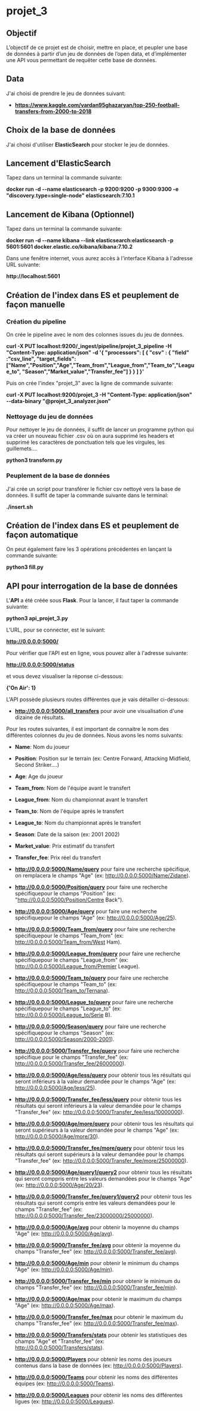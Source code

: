 # projet_3

## Objectif
L’objectif de ce projet est de choisir, mettre en place, et peupler une base de données à partir d’un jeu de données de l’open data, et d’implémenter une API vous permettant de requêter cette base de données.

## Data
J'ai choisi de prendre le jeu de données suivant:
- **https://www.kaggle.com/vardan95ghazaryan/top-250-football-transfers-from-2000-to-2018**

## Choix de la base de données
J'ai choisi d'utiliser **ElasticSearch** pour stocker le jeu de données.

## Lancement d'ElasticSearch
Tapez dans un terminal la commande suivante:

**docker run -d --name elasticsearch -p 9200:9200 -p 9300:9300 -e "discovery.type=single-node" elasticsearch:7.10.1**

## Lancement de Kibana (Optionnel)
Tapez dans un terminal la commande suivante:

**docker run -d --name kibana --link elasticsearch:elasticsearch -p 5601:5601 docker.elastic.co/kibana/kibana:7.10.2**
        
Dans une fenêtre internet, vous aurez accès à l'interface Kibana à l'adresse URL suivante:

**http://localhost:5601**

## Création de l'index dans ES et peuplement de façon manuelle
### Création du pipeline
On crée le pipeline avec le nom des colonnes issues du jeu de données.

**curl -X PUT localhost:9200/_ingest/pipeline/projet_3_pipeline -H "Content-Type: application/json" -d '{
"processors": [
    {
      "csv" : {
      "field" :"csv_line",
      "target_fields":["Name","Position","Age","Team_from","League_from","Team_to","League_to",
      "Season","Market_value","Transfer_fee"]
      }
    }
  ]
 }'**
 
Puis on crée l'index "projet_3" avec la ligne de commande suivante:

**curl -X PUT localhost:9200/projet_3 -H "Content-Type: application/json" --data-binary "@projet_3_analyzer.json"**

### Nettoyage du jeu de données
Pour nettoyer le jeu de données, il suffit de lancer un programme python qui va créer un nouveau fichier .csv où on aura supprimé les headers et supprimé les caractères de ponctuation tels que les virgules, les guillemets....

**python3 transform.py**

### Peuplement de la base de données
J'ai crée un script pour transférer le fichier csv nettoyé vers la base de données.
Il suffit de taper la commande suivante dans le terminal:

**./insert.sh**

## Création de l'index dans ES et peuplement de façon automatique
On peut également faire les 3 opérations précédentes en lançant la commande suivante:

**python3 fill.py**

## API pour interrogation de la base de données
L'**API** a été créée sous **Flask**.
Pour la lancer, il faut taper la commande suivante:

**python3 api_projet_3.py**

L'URL, pour se connecter, est le suivant:

**http://0.0.0.0:5000/**

Pour vérifier que l'API est en ligne, vous pouvez aller à l'adresse suivante:

**http://0.0.0.0:5000/status**

et vous devez visualiser la réponse ci-dessous:

**{'On Air': 1}**

L'API possède plusieurs routes différentes que je vais détailler ci-dessous:

- **http://0.0.0.0:5000/all_transfers** pour avoir une visualisation d'une dizaine de résultats.

Pour les routes suivantes, il est important de connaitre le nom des différentes colonnes du jeu de données.
Nous avons les noms suivants:

- **Name**: Nom du joueur
- **Position**: Position sur le terrain (ex: Centre Forward, Attacking Midfield, Second Striker....)
- **Age**: Age du joueur
- **Team_from**: Nom de l'équipe avant le transfert
- **League_from**: Nom du championnat avant le transfert
- **Team_to**: Nom de l'équipe après le transfert
- **League_to**: Nom du championnat après le transfert
- **Season**: Date de la saison (ex: 2001 2002)
- **Market_value**: Prix estimatif du transfert
- **Transfer_fee**: Prix réel du transfert

- **http://0.0.0.0:5000/Name/query** pour faire une recherche spécifique, on remplacera le champs "Age" (ex: http://0.0.0.0:5000/Name/Zidane).

- **http://0.0.0.0:5000/Position/query** pour faire une recherche spécifiquepour le champs "Position" (ex: "http://0.0.0.0:5000/Position/Centre Back").

- **http://0.0.0.0:5000/Age/query** pour faire une recherche spécifiquepour le champs "Age" (ex: http://0.0.0.0:5000/Age/25).

- **http://0.0.0.0:5000/Team_from/query** pour faire une recherche spécifiquepour le champs "Team_from" (ex: http://0.0.0.0:5000/Team_from/West Ham).

- **http://0.0.0.0:5000/League_from/query** pour faire une recherche spécifiquepour le champs "League_from" (ex: http://0.0.0.0:5000/League_from/Premier League).

- **http://0.0.0.0:5000/Team_to/query** pour faire une recherche spécifiquepour le champs "Team_to" (ex: http://0.0.0.0:5000/Team_to/Ternana).

- **http://0.0.0.0:5000/League_to/query** pour faire une recherche spécifiquepour le champs "League_to" (ex: http://0.0.0.0:5000/League_to/Serie B).

- **http://0.0.0.0:5000/Season/query** pour faire une recherche spécifiquepour le champs "Season" (ex: http://0.0.0.0:5000/Season/2000-2001).

- **http://0.0.0.0:5000/Transfer_fee/query** pour faire une recherche spécifique pour le champs "Transfer_fee" (ex: http://0.0.0.0:5000/Transfer_fee/26000000).

- **http://0.0.0.0:5000/Age/less/query** pour obtenir tous les résultats qui seront inférieurs à la valeur demandée pour le champs "Age" (ex: http://0.0.0.0:5000/Age/less/25).

- **http://0.0.0.0:5000/Transfer_fee/less/query** pour obtenir tous les résultats qui seront inférieurs à la valeur demandée pour le champs "Transfer_fee" (ex: http://0.0.0.0:5000/Transfer_fee/less/10000000).

- **http://0.0.0.0:5000/Age/more/query** pour obtenir tous les résultats qui seront supérieurs à la valeur demandée pour le champs "Age" (ex: http://0.0.0.0:5000/Age/more/30).

- **http://0.0.0.0:5000/Transfer_fee/more/query** pour obtenir tous les résultats qui seront supérieurs à la valeur demandée pour le champs "Transfer_fee" (ex: http://0.0.0.0:5000/Transfer_fee/more/25000000).

- **http://0.0.0.0:5000/Age/query1/query2** pour obtenir tous les résultats qui seront comppris entre les valeurs demandées pour le champs "Age" (ex: http://0.0.0.0:5000/Age/20/23).

- **http://0.0.0.0:5000/Transfer_fee/query1/query2** pour obtenir tous les résultats qui seront compris entre les valeurs demandées pour le champs "Transfer_fee" (ex: http://0.0.0.0:5000/Transfer_fee/23000000/25000000).

- **http://0.0.0.0:5000/Age/avg** pour obtenir la moyenne du champs "Age" (ex: http://0.0.0.0:5000/Age/avg).

- **http://0.0.0.0:5000/Transfer_fee/avg** pour obtenir la moyenne du champs "Transfer_fee" (ex: http://0.0.0.0:5000/Transfer_fee/avg).

- **http://0.0.0.0:5000/Age/min** pour obtenir le minimum du champs "Age" (ex: http://0.0.0.0:5000/Age/min).

- **http://0.0.0.0:5000/Transfer_fee/min** pour obtenir le minimum du champs "Transfer_fee" (ex: http://0.0.0.0:5000/Transfer_fee/min).

- **http://0.0.0.0:5000/Age/max** pour obtenir le maximum du champs "Age" (ex: http://0.0.0.0:5000/Age/max).

- **http://0.0.0.0:5000/Transfer_fee/max** pour obtenir le maximum du champs "Transfer_fee" (ex: http://0.0.0.0:5000/Transfer_fee/max).

- **http://0.0.0.0:5000/Transfers/stats** pour obtenir les statistiques des champs "Age" et "Transfer_fee" (ex: http://0.0.0.0:5000/Transfers/stats).

- **http://0.0.0.0:5000/Players** pour obtenir les noms des joueurs contenus dans la base de données (ex: http://0.0.0.0:5000/Players).

- **http://0.0.0.0:5000/Teams** pour obtenir les noms des différentes équipes (ex: http://0.0.0.0:5000/Teams).

- **http://0.0.0.0:5000/Leagues** pour obtenir les noms des différentes ligues (ex: http://0.0.0.0:5000/Leagues).
